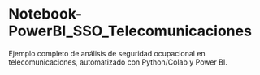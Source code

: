 # Notebook-PowerBI_SSO_Telecomunicaciones
Ejemplo completo de análisis de seguridad ocupacional en telecomunicaciones, automatizado con Python/Colab y Power BI.
